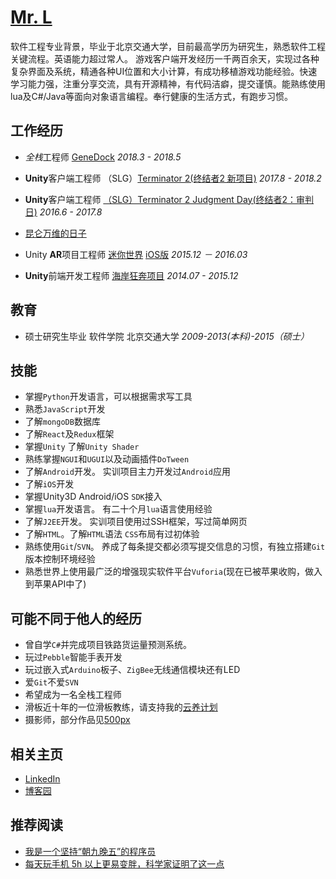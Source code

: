 # [Mr. L](https://github.com/xuanll/Resume/blob/master/AboutMe.md)
软件工程专业背景，毕业于北京交通大学，目前最高学历为研究生，熟悉软件工程关键流程。英语能力超过常人。
游戏客户端开发经历一千两百余天，实现过各种复杂界面及系统，精通各种UI位置和大小计算，有成功移植游戏功能经验。快速学习能力强，注重分享交流，具有开源精神，有代码洁癖，提交谨慎。能熟练使用lua及C#/Java等面向对象语言编程。奉行健康的生活方式，有跑步习惯。

## 工作经历
- *全栈*工程师 [GeneDock](https://www.genedock.com/) *2018.3 - 2018.5*
- **Unity**客户端工程师 （SLG）[Terminator 2(终结者2 新项目)](https://play.google.com/store/apps/details?id=com.gameholic.ggplay.skyneten2) *2017.8 - 2018.2*

- **Unity**客户端工程师 [（SLG）Terminator 2 Judgment Day(终结者2：审判日)](https://play.google.com/store/apps/details?id=com.gameholic.ggplay.terminator) *2016.6 - 2017.8*

- [昆仑万维的日子](https://github.com/xuanll/Resume/blob/master/KUNLUN_BigDay.md)

- Unity **AR**项目工程师 [迷你世界](https://android.myapp.com/myapp/detail.htm?apkName=com.vivabro.miniworld) [iOS版](http://t.cn/AiTPppjL) *2015.12 － 2016.03*

- **Unity**前端开发工程师 [海岸狂奔项目](http://v.youku.com/v_show/id_XMTM0NDc2NDUwNA==.html?from=s1.8-1-1.2) *2014.07 - 2015.12*


## 教育
- 硕士研究生毕业 软件学院 北京交通大学 *2009-2013(本科)-2015（硕士）*

## 技能
- 掌握`Python`开发语言，可以根据需求写工具
- 熟悉`JavaScript`开发
- 了解`mongoDB`数据库
- 了解`React`及`Redux`框架
- 掌握`Unity` 了解`Unity Shader`
- 熟练掌握`NGUI`和`UGUI`以及动画插件`DoTween`
- 了解`Android`开发。 实训项目主力开发过`Android`应用
- 了解`iOS`开发
- 掌握Unity3D Android/iOS `SDK`接入
- 掌握`lua`开发语言。 有二十个月`lua`语言使用经验
- 了解`J2EE`开发。 实训项目使用过SSH框架，写过简单网页
- 了解`HTML`。了解`HTML`语法 `CSS`布局有过初体验
- 熟练使用`Git`/`SVN`。 养成了每条提交都必须写提交信息的习惯，有独立搭建`Git`版本控制环境经验
- 熟悉世界上使用最广泛的增强现实软件平台`Vuforia`(现在已被苹果收购，做入到苹果API中了)

## 可能不同于他人的经历
- 曾自学`C#`并完成项目铁路货运量预测系统。
- 玩过`Pebble`智能手表开发
- 玩过嵌入式`Arduino`板子、`ZigBee`无线通信模块还有LED
- 爱`Git`不爱`SVN`
- 希望成为一名全栈工程师
- 滑板近十年的一位滑板教练，请支持我的[云养计划](https://t.modian.com/project/76909.html)
- 摄影师，部分作品见[500px](https://500px.me/manman90)

## 相关主页
- [LinkedIn](http://www.linkedin.com/in/lvlinxuan)
- [博客园](http://www.cnblogs.com/xuanll/)

## 推荐阅读
- [我是一个坚持“朝九晚五”的程序员](https://36kr.com/p/5132911?ktm_source=feed)
- [每天玩手机 5h 以上更易变胖，科学家证明了这一点](https://www.ifanr.com/1241155?)

